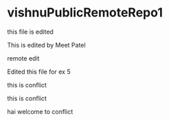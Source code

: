 # vishnuPublicRemoteRepo1

this file is edited

This is edited by Meet Patel

remote edit

Edited this file for ex 5

this is conflict

this is conflict

hai welcome to conflict